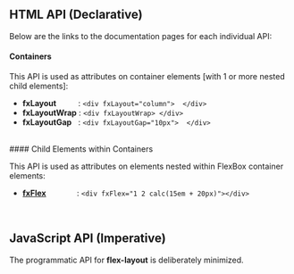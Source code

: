## HTML API (Declarative)

Below are the links to the documentation pages for each individual API:

#### Containers

This API is used as attributes on container elements [with 1 or more nested child elements]:

* **fxLayout** &nbsp;&nbsp;&nbsp;&nbsp;&nbsp;&nbsp;&nbsp;&nbsp;&nbsp;: `<div fxLayout="column">  </div>`
* **fxLayoutWrap**  : `<div fxLayoutWrap> </div>`
* **fxLayoutGap** &nbsp;&nbsp;: `<div fxLayoutGap="10px">  </div>`

<br/>
#### Child Elements within Containers

This API is used as attributes on elements nested within FlexBox container elements:

* **[fxFlex](https://github.com/angular/flex-layout/wiki/fxFlex-API)** &nbsp;&nbsp;&nbsp;&nbsp;&nbsp;&nbsp;&nbsp;&nbsp;&nbsp;&nbsp;&nbsp;&nbsp;&nbsp;:  `<div fxFlex="1 2 calc(15em + 20px)"></div>`


<br/>

## JavaScript API (Imperative)

The programmatic API for **flex-layout** is deliberately minimized. 


